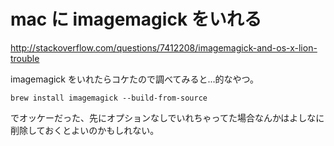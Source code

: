 # mac に imagemagick をいれる
http://stackoverflow.com/questions/7412208/imagemagick-and-os-x-lion-trouble

imagemagick をいれたらコケたので調べてみると...的なやつ。

```
brew install imagemagick --build-from-source
```

でオッケーだった、先にオプションなしでいれちゃってた場合なんかはよしなに削除しておくとよいのかもしれない。

